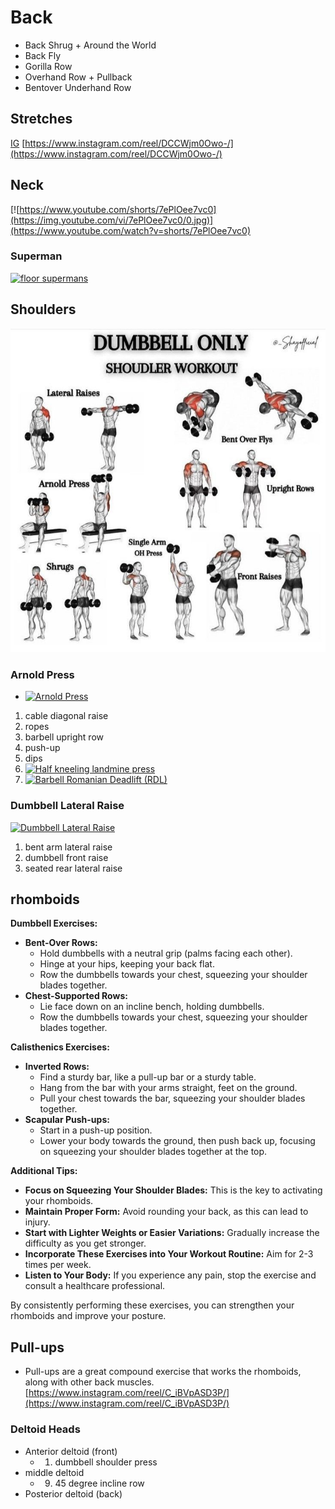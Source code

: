 # Back

- Back Shrug + Around the World
- Back Fly
- Gorilla Row
- Overhand Row + Pullback
- Bentover Underhand Row

## Stretches

[IG](https://www.instagram.com/reel/DBtq29CtDD-/)
[https://www.instagram.com/reel/DCCWjm0Owo-/](https://www.instagram.com/reel/DCCWjm0Owo-/)

## Neck

[![https://www.youtube.com/shorts/7ePlOee7vc0](https://img.youtube.com/vi/7ePlOee7vc0/0.jpg)](https://www.youtube.com/watch?v=shorts/7ePlOee7vc0)

### Superman

[![floor supermans](https://img.youtube.com/vi/CvTC75KRay4/0.jpg)](https://www.youtube.com/watch?v=CvTC75KRay4)

## Shoulders

![](static/Dumbbell%20Shoulder%20Workout.png)

### Arnold Press

- [![Arnold Press](https://img.youtube.com/vi/Y5wWKbmzOUc/0.jpg)](https://www.youtube.com/watch?v=Y5wWKbmzOUc)

1. cable diagonal raise
1. ropes
1. barbell upright row
1. push-up
1. dips
1. [![Half kneeling landmine press](https://img.youtube.com/vi/fx6lSVNvu-4/0.jpg)](https://www.youtube.com/watch?v=fx6lSVNvu-4)
1. [![Barbell Romanian Deadlift (RDL) ](https://img.youtube.com/vi/d-hn_0sEpRQ/0.jpg)](https://www.youtube.com/watch?v=shorts/d-hn_0sEpRQ)

### Dumbbell Lateral Raise

[![Dumbbell Lateral Raise](https://img.youtube.com/vi/xyK8UiC-BUw/0.jpg)](https://www.youtube.com/watch?v=shorts/xyK8UiC-BUw)

1. bent arm lateral raise
1. dumbbell front raise
1. seated rear lateral raise

## rhomboids

**Dumbbell Exercises:**

- **Bent-Over Rows:**
  - Hold dumbbells with a neutral grip (palms facing each other).
  - Hinge at your hips, keeping your back flat.
  - Row the dumbbells towards your chest, squeezing your shoulder blades together.
- **Chest-Supported Rows:**
  - Lie face down on an incline bench, holding dumbbells.
  - Row the dumbbells towards your chest, squeezing your shoulder blades together.

**Calisthenics Exercises:**

- **Inverted Rows:**
  - Find a sturdy bar, like a pull-up bar or a sturdy table.
  - Hang from the bar with your arms straight, feet on the ground.
  - Pull your chest towards the bar, squeezing your shoulder blades together.
- **Scapular Push-ups:**
  - Start in a push-up position.
  - Lower your body towards the ground, then push back up, focusing on squeezing your shoulder blades together at the top.

**Additional Tips:**

- **Focus on Squeezing Your Shoulder Blades:** This is the key to activating your rhomboids.
- **Maintain Proper Form:** Avoid rounding your back, as this can lead to injury.
- **Start with Lighter Weights or Easier Variations:** Gradually increase the difficulty as you get stronger.
- **Incorporate These Exercises into Your Workout Routine:** Aim for 2-3 times per week.
- **Listen to Your Body:** If you experience any pain, stop the exercise and consult a healthcare professional.

By consistently performing these exercises, you can strengthen your rhomboids and improve your posture.

## Pull-ups

- Pull-ups are a great compound exercise that works the rhomboids, along with other back muscles.
[https://www.instagram.com/reel/C_iBVpASD3P/](https://www.instagram.com/reel/C_iBVpASD3P/)

### Deltoid Heads

- Anterior deltoid (front)
  - 1. dumbbell shoulder press
- middle deltoid
  - 9. 45 degree incline row
- Posterior deltoid (back)
